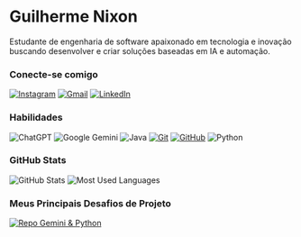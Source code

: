 # Guilherme Nixon

Estudante de engenharia de software apaixonado em tecnologia e inovação buscando desenvolver e criar soluções baseadas em IA e automação.

### Conecte-se comigo

[![Instagram](https://img.shields.io/badge/-Instagram-%23E4405F?style=for-the-badge&logo=instagram&logoColor=white)](https://www.instagram.com/guinixon_/)
[![Gmail](https://img.shields.io/badge/Gmail-333333?style=for-the-badge&logo=gmail&logoColor=red)](mailto:ggomesns@gmail.com)
[![LinkedIn](https://img.shields.io/badge/LinkedIn-0077B5?style=for-the-badge&logo=linkedin&logoColor=white)](https://www.linkedin.com/in/guilherme-nixon/)

### Habilidades

![ChatGPT](https://img.shields.io/badge/chatGPT-000?style=for-the-badge&logo=openai&logoColor=30A3DC)
![Google Gemini](https://img.shields.io/badge/google%20gemini-000?style=for-the-badge&logo=google%20gemini&logoColor=30A3DC)
![Java](https://img.shields.io/badge/java-000?style=for-the-badge&logo=openjdk&logoColor=30A3DC)
[![Git](https://img.shields.io/badge/Git-000?style=for-the-badge&logo=git&logoColor=30A3DC)](https://git-scm.com/doc)
[![GitHub](https://img.shields.io/badge/GitHub-000?style=for-the-badge&logo=github&logoColor=30A3DC)](https://docs.github.com/)
![Python](https://img.shields.io/badge/python-000?style=for-the-badge&logo=python&logoColor=30A3DC)

### GitHub Stats

![GitHub Stats](https://github-readme-stats.vercel.app/api?username=guinixon&theme=transparent&bg_color=000&border_color=30A3DC&show_icons=true&icon_color=30A3DC&title_color=E94D5F&text_color=FFF)
![Most Used Languages](https://github-readme-stats.vercel.app/api/top-langs/?username=guinixon&=transparent&bg_color=000&border_color=30A3DC&show_icons=true&icon_color=30A3DC&title_color=E94D5F&text_color=FFF)

### Meus Principais Desafios de Projeto

[![Repo Gemini & Python](https://github-readme-stats.vercel.app/api/pin/?username=guinixon&repo=gemini-e-python-ferramenta-api&bg_color=000&border_color=30A3DC&show_icons=true&icon_color=30A3DC&title_color=E94D5F&text_color=FFF)](https://github.com/elidianaandrade/dio-lab-open-source)
